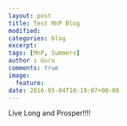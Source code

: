```yaml
---
layout: post
title: Test MnP Blog
modified:
categories: blog
excerpt:
tags: [MnP, Summers]
author : Guru
comments: true
image:
  feature:
date: 2016-05-04T10:19:07+00:00
---
```

Live Long and Prosper!!!!
